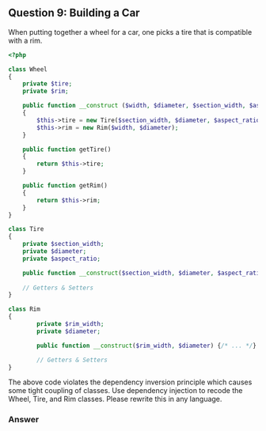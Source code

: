 ## Question 9: Building a Car

When putting together a wheel for a car, one picks a tire that is compatible with a rim. 

```php
<?php 

class Wheel
{
    private $tire;
    private $rim;

    public function __construct ($width, $diameter, $section_width, $aspect_ratio)
    {
        $this->tire = new Tire($section_width, $diameter, $aspect_ratio);
        $this->rim = new Rim($width, $diameter);
    }

    public function getTire() 
    {
        return $this->tire;
    }

    public function getRim()
    {
        return $this->rim;
    }
}

class Tire
{
    private $section_width;
    private $diameter;
    private $aspect_ratio;

    public function __construct($section_width, $diameter, $aspect_ratio) {/* ... */}
    
    // Getters & Setters
}

class Rim
{
        private $rim_width;
        private $diameter;

        public function __construct($rim_width, $diameter) {/* ... */}

        // Getters & Setters
}

```

The above code violates the dependency inversion principle which causes some tight coupling of classes. Use dependency injection to recode the Wheel, Tire, and Rim classes. Please rewrite this in any language.

### Answer
  


